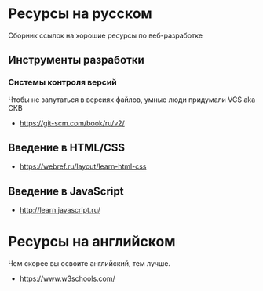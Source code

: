 # Ресурсы на русском
Сборник ссылок на хорошие ресурсы по веб-разработке

## Инструменты разработки

### Системы контроля версий
Чтобы не запутаться в версиях файлов, умные люди придумали VCS aka СКВ
- https://git-scm.com/book/ru/v2/

## Введение в HTML/CSS
- https://webref.ru/layout/learn-html-css

## Введение в JavaScript
- http://learn.javascript.ru/

# Ресурсы на английском
Чем скорее вы освоите английский, тем лучше.
- https://www.w3schools.com/
